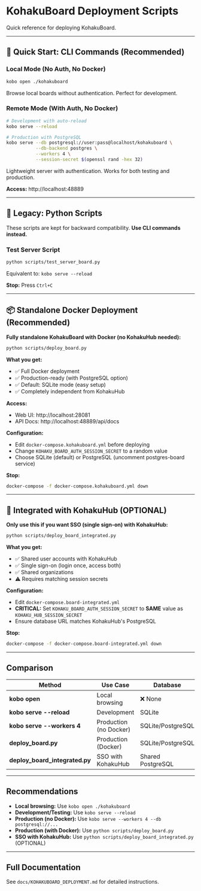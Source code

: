 # KohakuBoard Deployment Scripts

Quick reference for deploying KohakuBoard.

---

## 🚀 Quick Start: CLI Commands (Recommended)

### Local Mode (No Auth, No Docker)

```bash
kobo open ./kohakuboard
```

Browse local boards without authentication. Perfect for development.

### Remote Mode (With Auth, No Docker)

```bash
# Development with auto-reload
kobo serve --reload

# Production with PostgreSQL
kobo serve --db postgresql://user:pass@localhost/kohakuboard \
           --db-backend postgres \
           --workers 4 \
           --session-secret $(openssl rand -hex 32)
```

Lightweight server with authentication. Works for both testing and production.

**Access:** http://localhost:48889

---

## 📜 Legacy: Python Scripts

These scripts are kept for backward compatibility. **Use CLI commands instead.**

### Test Server Script

```bash
python scripts/test_server_board.py
```

Equivalent to: `kobo serve --reload`

**Stop:** Press `Ctrl+C`

---

## 📦 Standalone Docker Deployment (Recommended)

**Fully standalone KohakuBoard with Docker (no KohakuHub needed):**

```bash
python scripts/deploy_board.py
```

**What you get:**
- ✅ Full Docker deployment
- ✅ Production-ready (with PostgreSQL option)
- ✅ Default: SQLite mode (easy setup)
- ✅ Completely independent from KohakuHub

**Access:**
- Web UI: http://localhost:28081
- API Docs: http://localhost:48889/api/docs

**Configuration:**
- Edit `docker-compose.kohakuboard.yml` before deploying
- Change `KOHAKU_BOARD_AUTH_SESSION_SECRET` to a random value
- Choose SQLite (default) or PostgreSQL (uncomment postgres-board service)

**Stop:**
```bash
docker-compose -f docker-compose.kohakuboard.yml down
```

---

## 🔗 Integrated with KohakuHub (OPTIONAL)

**Only use this if you want SSO (single sign-on) with KohakuHub:**

```bash
python scripts/deploy_board_integrated.py
```

**What you get:**
- ✅ Shared user accounts with KohakuHub
- ✅ Single sign-on (login once, access both)
- ✅ Shared organizations
- ⚠️ Requires matching session secrets

**Configuration:**
- Edit `docker-compose.board-integrated.yml`
- **CRITICAL:** Set `KOHAKU_BOARD_AUTH_SESSION_SECRET` to **SAME** value as `KOHAKU_HUB_SESSION_SECRET`
- Ensure database URL matches KohakuHub's PostgreSQL

**Stop:**
```bash
docker-compose -f docker-compose.board-integrated.yml down
```

---

## Comparison

| Method | Use Case | Database | Docker | Auth | Reload |
|--------|----------|----------|--------|------|--------|
| **kobo open** | Local browsing | ❌ None | ❌ No | ❌ No | ❌ No |
| **kobo serve --reload** | Development | SQLite | ❌ No | ✅ Yes | ✅ Yes |
| **kobo serve --workers 4** | Production (no Docker) | SQLite/PostgreSQL | ❌ No | ✅ Yes | ❌ No |
| **deploy_board.py** | Production (Docker) | SQLite/PostgreSQL | ✅ Yes | ✅ Yes | ❌ No |
| **deploy_board_integrated.py** | SSO with KohakuHub | Shared PostgreSQL | ✅ Yes | ✅ Yes (SSO) | ❌ No |

---

## Recommendations

- **Local browsing:** Use `kobo open ./kohakuboard`
- **Development/Testing:** Use `kobo serve --reload`
- **Production (no Docker):** Use `kobo serve --workers 4 --db postgresql://...`
- **Production (with Docker):** Use `python scripts/deploy_board.py`
- **SSO with KohakuHub:** Use `python scripts/deploy_board_integrated.py` (OPTIONAL)

---

## Full Documentation

See `docs/KOHAKUBOARD_DEPLOYMENT.md` for detailed instructions.
